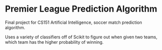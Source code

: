 Premier League Prediction Algorithm 
==========
Final project for CS151 Artificial Intelligence, soccer match prediction algorithm.

Uses a variety of classifiers off of Scikit to figure out when given two teams, which team has the higher probability of winning.
